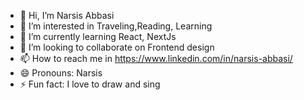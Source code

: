 - 👋 Hi, I’m Narsis Abbasi
- 👀 I’m interested in Traveling,Reading, Learning
- 🌱 I’m currently learning React, NextJs
- 💞️ I’m looking to collaborate on Frontend design
- 📫 How to reach me in https://www.linkedin.com/in/narsis-abbasi/
- 😄 Pronouns: Narsis
- ⚡ Fun fact: I love to draw and sing

<!---
narsis-ivy-abbasi/narsis-ivy-abbasi is a ✨ special ✨ repository because its `README.md` (this file) appears on your GitHub profile.
You can click the Preview link to take a look at your changes.
--->
